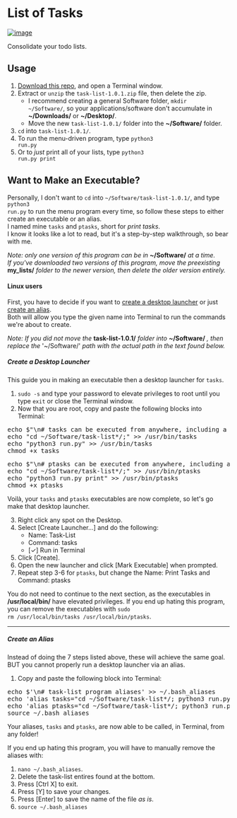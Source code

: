 # List of Tasks #

[![image](https://img.shields.io/badge/python-3.x-blue.svg)](https://www.python.org/downloads/)

Consolidate your todo lists.<br>

## Usage ##

 1. [Download this repo](https://github.com/Mas9311/task-list/archive/v1.0.1.zip), and open a Terminal window.
 1. Extract or <code>unzip</code> the <code>task-list-1.0.1.zip</code> file, then delete the zip.
    - I recommend creating a general Software folder, <code>mkdir \~/Software/</code>, so your applications/software don't accumulate in **\~/Downloads/** or **\~/Desktop/**.
    - Move the new <code>task-list-1.0.1/</code> folder into the **\~/Software/** folder.
 3. <code>cd</code> into <code>task-list-1.0.1/</code>.
 1. To run the menu-driven program, type <code>python3 run.py</code>
 1. Or to *just* print all of your lists, type <code>python3 run.py print</code>


## Want to Make an Executable? ##

Personally, I don't want to <code>cd</code> into <code>\~/Software/task-list-1.0.1/</code>, and type <code>python3 run.py</code> to run the menu program every time, so follow these steps to either create an executable or an alias.<br>
I named mine <code>tasks</code> and <code>ptasks</code>, short for *print tasks*.<br>
I know it looks like a lot to read, but it's a step-by-step walkthrough, so bear with me.<br>

*Note: only one version of this program can be in* **\~/Software/** *at a time.*<br>
*If you've downloaded two versions of this program, move the preexisting* **my_lists/** *folder to the newer version, then delete the older version entirely.*

#### Linux users ####

First, you have to decide if you want to
[create a desktop launcher](https://github.com/Mas9311/task-list#create-a-desktop-launcher) 
or just 
[create an alias](https://github.com/Mas9311/task-list/blob/master/README.md#create-an-alias).<br>
Both will allow you type the given name into Terminal to run the commands we're about to create.<br>

*Note: If you did not move the* **task-list-1.0.1/** *folder into* **\~/Software/** *, then replace the* '\~/Software/' *path with the actual path in the text found below.*

##### Create a Desktop Launcher #####

This guide you in making an executable then a desktop launcher for <code>tasks</code>.<br>
 1. <code>sudo -s</code> and type your password to elevate privileges to root until you type <code>exit</code> or close the Terminal window.
 1. Now that you are root, copy and paste the following blocks into Terminal:
<pre>echo $"\n# tasks can be executed from anywhere, including a desktop launcher!\n" >> /usr/bin/tasks
echo "cd ~/Software/task-list*/;" >> /usr/bin/tasks
echo "python3 run.py" >> /usr/bin/tasks
chmod +x tasks
</pre>

<pre>echo $"\n# ptasks can be executed from anywhere, including a desktop launcher!\n" >> /usr/bin/ptasks
echo "cd ~/Software/task-list*/;" >> /usr/bin/ptasks
echo "python3 run.py print" >> /usr/bin/ptasks
chmod +x ptasks
</pre>

Voilà, your <code>tasks</code> and <code>ptasks</code> executables are now complete, so let's go make that desktop launcher.

 3. Right click any spot on the Desktop.
 1. Select \[Create Launcher...] and do the following:
    - Name: Task-List
    - Command: tasks
    - \[✓] Run in Terminal
 5. Click \[Create].
 1. Open the new launcher and click \[Mark Executable] when prompted.
 1. Repeat step 3-6 for <code>ptasks</code>, but change the Name: Print Tasks and Command: ptasks
 
You do not need to continue to the next section, as the executables in **/usr/local/bin/** have elevated privileges.
If you end up hating this program, you can remove the executables with <code>sudo rm /usr/local/bin/tasks /usr/local/bin/ptasks</code>.

---

##### Create an Alias #####

Instead of doing the 7 steps listed above, these will achieve the same goal.<br>
BUT you cannot properly run a desktop launcher via an alias.

1. Copy and paste the following block into Terminal:
<pre>echo $'\n# task-list program aliases' >> ~/.bash_aliases
echo 'alias tasks="cd ~/Software/task-list*/; python3 run.py"' >> ~/.bash_aliases
echo 'alias ptasks="cd ~/Software/task-list*/; python3 run.py print"'  >> ~/.bash_aliases
source ~/.bash_aliases
</pre>
 
Your aliases, <code>tasks</code> and <code>ptasks</code>, are now able to be called, in Terminal, from any folder!

If you end up hating this program, you will have to manually remove the aliases with:

 1. <code>nano ~/.bash_aliases</code>.
 1. Delete the task-list entires found at the bottom.
 1. Press \[Ctrl X] to exit.
 1. Press \[Y] to save your changes.
 1. Press \[Enter] to save the name of the file *as is*.
 1. <code>source ~/.bash_aliases</code>

